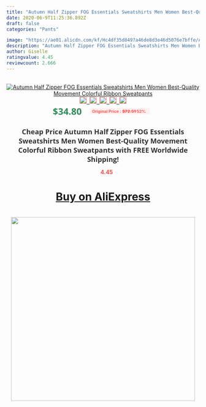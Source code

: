 ```yaml
---
title: "Autumn Half Zipper FOG Essentials Sweatshirts Men Women Best-Quality Movement Colorful Ribbon Sweatpants"
date: 2020-06-9T11:25:36.892Z
draft: false
categories: "Pants"

image: "https://ae01.alicdn.com/kf/Hc4df35d8497a46de8d3e46d5076e7bffe/Autumn-Half-Zipper-FOG-Essentials-Sweatshirts-Men-Women-Best-Quality-Movement-Colorful-Ribbon-Sweatpants.jpg"
description: "Autumn Half Zipper FOG Essentials Sweatshirts Men Women Best-Quality Movement Colorful Ribbon Sweatpants"
author: Giselle
ratingvalue: 4.45
reviewcount: 2.666
---
```

<br>
<div style="text-align: center;">
<a href="https://s.click.aliexpress.com/e/_9vVDpF" target="_blank" rel="nofollow noopener noreferrer"><img alt="Autumn Half Zipper FOG Essentials Sweatshirts Men Women Best-Quality Movement Colorful Ribbon Sweatpants" class="magnifier-image" src="https://ae01.alicdn.com/kf/Hc4df35d8497a46de8d3e46d5076e7bffe/Autumn-Half-Zipper-FOG-Essentials-Sweatshirts-Men-Women-Best-Quality-Movement-Colorful-Ribbon-Sweatpants.jpg_640x640.jpg">
<br>
<img style="border:1px solid salmon" src="https://ae01.alicdn.com/kf/Hc4df35d8497a46de8d3e46d5076e7bffe/Autumn-Half-Zipper-FOG-Essentials-Sweatshirts-Men-Women-Best-Quality-Movement-Colorful-Ribbon-Sweatpants.jpg_120x120.jpg">&nbsp;&nbsp;<img style="border:1px solid salmon" src="https://ae01.alicdn.com/kf/H644a100d558d403094f86d1c5c423a5eC/Autumn-Half-Zipper-FOG-Essentials-Sweatshirts-Men-Women-Best-Quality-Movement-Colorful-Ribbon-Sweatpants.jpg_120x120.jpg">&nbsp;&nbsp;<img style="border:1px solid salmon" src="https://ae01.alicdn.com/kf/Hd25cdd48157340598c27026e0c027693d/Autumn-Half-Zipper-FOG-Essentials-Sweatshirts-Men-Women-Best-Quality-Movement-Colorful-Ribbon-Sweatpants.jpg_120x120.jpg">&nbsp;&nbsp;<img style="border:1px solid salmon" src="https://ae01.alicdn.com/kf/H1da3230b67d24eee9891e8c4ac87bc4dN/Autumn-Half-Zipper-FOG-Essentials-Sweatshirts-Men-Women-Best-Quality-Movement-Colorful-Ribbon-Sweatpants.jpg_120x120.jpg">&nbsp;&nbsp;<img style="border:1px solid salmon" src="https://ae01.alicdn.com/kf/H2b96507a33454ce1bd647f9acbba1efda/Autumn-Half-Zipper-FOG-Essentials-Sweatshirts-Men-Women-Best-Quality-Movement-Colorful-Ribbon-Sweatpants.jpg_120x120.jpg"></a></div><br0>
<div style="text-align: center;"><span style="background-color: white; border: 0px; box-sizing: border-box; color: seagreen; display: inline-block; font-family: &quot;open sans&quot; , &quot;arial&quot; , &quot;helvetica&quot; , sans-serif , &quot;heiti&quot;; font-size: 24px; font-stretch: inherit; font-weight: 700; line-height: inherit; margin: 0px 10px 0px 0px; padding: 0px; vertical-align: middle;">$34.80 </span>
<span style="background: rgb(255 , 241 , 241); border-radius: 3px; border: 0px; box-sizing: border-box; color: #ff4747; display: inline-block; font-family: inherit; font-size: 12px; font-stretch: inherit; font-style: inherit; font-variant: inherit; font-weight: 600; line-height: inherit; margin: 0px; padding: 2px 5px; transform: scale(0.9); vertical-align: middle;">Original Price : <b style="text-decoration: line-through;">$72.51 </b> 52%&nbsp;&nbsp;</span></div>
<h1 style="color: #333333; display: inline-block; font-family: &quot;open sans&quot; , &quot;arial&quot; , &quot;helvetica&quot; , sans-serif , &quot;heiti&quot;; font-size: 18px; font-stretch: inherit; font-weight: 700; text-align: center;">Cheap Price Autumn Half Zipper FOG Essentials Sweatshirts Men Women Best-Quality Movement Colorful Ribbon Sweatpants with FREE Worldwide Shipping!</h1>
<div style="color: #ff4747; text-align: center;">
<img src="https://4.bp.blogspot.com/-M0ZcTcb-5uY/XleCXlxnR4I/AAAAAAAAAEc/OrjgMkXV1oMQFaCRZj5HQwOCBcu3w1FegCPcBGAYYCw/s1600/star.png" style="height: 15px;">&nbsp;<b>4.45</b></div>
<div class="button_cont" align="center"><a class="buynow_a" href="https://s.click.aliexpress.com/e/_9vVDpF" target="_blank" rel="nofollow noopener noreferrer"><H1>Buy on AliExpress</H1></a></div><br>
<div class="separator" style="clear: both; text-align: center;">
<img src="https://lh3.googleusercontent.com/-pTy5HemUv9M/XlePHvY0dAI/AAAAAAAAAE4/0nX5iRUoIWY8eMW9Dpxeirr157OZliDIgCLcBGAsYHQ/s1600/badge.gif" width="480">
</div>
